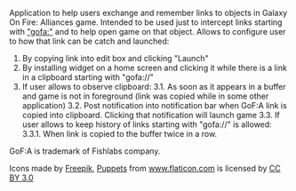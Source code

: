 Application to help users exchange and remember links to objects in Galaxy On Fire: Alliances game.
Intended to be used just to intercept links starting with <u>"gofa:"</u> and to help open game on that object.
Allows to configure user to how that link can be catch and launched:
1. By copying link into edit box and clicking "Launch"
2. By installing widget on a home screen and clicking it while there is a link in a clipboard starting with "gofa://"
3. If user allows to observe clipboard:
3.1. As soon as it appears in a buffer and game is not in foreground (link was copied while in some other application)
3.2. Post notification into notification bar when GoF:A link is copied into clipboard. Clicking that notification will launch game
3.3. If user allows to keep history of links starting with "gofa://" is allowed:
3.3.1. When link is copied to the buffer twice in a row.


GoF:A is trademark of Fishlabs company.

<div>Icons made by <a href="http://www.flaticon.com/authors/freepik" title="Freepik">Freepik</a>, <a href="http://www.flaticon.com/authors/puppets" title="Puppets">Puppets</a> from <a href="http://www.flaticon.com" title="Flaticon">www.flaticon.com</a>             is licensed by <a href="http://creativecommons.org/licenses/by/3.0/" title="Creative Commons BY 3.0">CC BY 3.0</a></div>